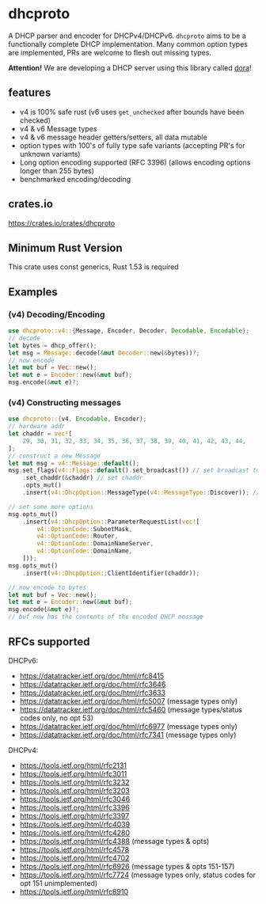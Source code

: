 # dhcproto

A DHCP parser and encoder for DHCPv4/DHCPv6. `dhcproto` aims to be a functionally complete DHCP implementation. Many common option types are implemented, PRs are welcome to flesh out missing types.

**Attention!** We are developing a DHCP server using this library called [dora](https://github.com/bluecatengineering/dora)!

## features

- v4 is 100% safe rust (v6 uses `get_unchecked` after bounds have been checked)
- v4 & v6 Message types
- v4 & v6 message header getters/setters, all data mutable
- option types with 100's of fully type safe variants (accepting PR's for unknown variants)
- Long option encoding supported (RFC 3396) (allows encoding options longer than 255 bytes)
- benchmarked encoding/decoding

## crates.io

<https://crates.io/crates/dhcproto>

## Minimum Rust Version

This crate uses const generics, Rust 1.53 is required

## Examples

### (v4) Decoding/Encoding

```rust
use dhcproto::v4::{Message, Encoder, Decoder, Decodable, Encodable};
// decode
let bytes = dhcp_offer();
let msg = Message::decode(&mut Decoder::new(&bytes))?;
// now encode
let mut buf = Vec::new();
let mut e = Encoder::new(&mut buf);
msg.encode(&mut e)?;
```

### (v4) Constructing messages

```rust
use dhcproto::{v4, Encodable, Encoder};
// hardware addr
let chaddr = vec![
    29, 30, 31, 32, 33, 34, 35, 36, 37, 38, 39, 40, 41, 42, 43, 44,
];
// construct a new Message
let mut msg = v4::Message::default();
msg.set_flags(v4::Flags::default().set_broadcast()) // set broadcast to true
    .set_chaddr(&chaddr) // set chaddr
    .opts_mut()
    .insert(v4::DhcpOption::MessageType(v4::MessageType::Discover)); // set msg type

// set some more options
msg.opts_mut()
    .insert(v4::DhcpOption::ParameterRequestList(vec![
        v4::OptionCode::SubnetMask,
        v4::OptionCode::Router,
        v4::OptionCode::DomainNameServer,
        v4::OptionCode::DomainName,
    ]));
msg.opts_mut()
    .insert(v4::DhcpOption::ClientIdentifier(chaddr));

// now encode to bytes
let mut buf = Vec::new();
let mut e = Encoder::new(&mut buf);
msg.encode(&mut e)?;
// buf now has the contents of the encoded DHCP message
```

## RFCs supported

DHCPv6:

- <https://datatracker.ietf.org/doc/html/rfc8415>
- <https://datatracker.ietf.org/doc/html/rfc3646>
- <https://datatracker.ietf.org/doc/html/rfc3633>
- <https://datatracker.ietf.org/doc/html/rfc5007> (message types only)
- <https://datatracker.ietf.org/doc/html/rfc5460> (message types/status codes only, no opt 53)
- <https://datatracker.ietf.org/doc/html/rfc6977> (message types only)
- <https://datatracker.ietf.org/doc/html/rfc7341> (message types only)

DHCPv4:

- <https://tools.ietf.org/html/rfc2131>
- <https://tools.ietf.org/html/rfc3011>
- <https://tools.ietf.org/html/rfc3232>
- <https://tools.ietf.org/html/rfc3203>
- <https://tools.ietf.org/html/rfc3046>
- <https://tools.ietf.org/html/rfc3396>
- <https://tools.ietf.org/html/rfc3397>
- <https://tools.ietf.org/html/rfc4039>
- <https://tools.ietf.org/html/rfc4280>
- <https://tools.ietf.org/html/rfc4388> (message types & opts)
- <https://tools.ietf.org/html/rfc4578>
- <https://tools.ietf.org/html/rfc4702>
- <https://tools.ietf.org/html/rfc6926> (message types & opts 151-157)
- <https://tools.ietf.org/html/rfc7724> (message types only, status codes for opt 151 unimplemented)
- <https://tools.ietf.org/html/rfc8910>

